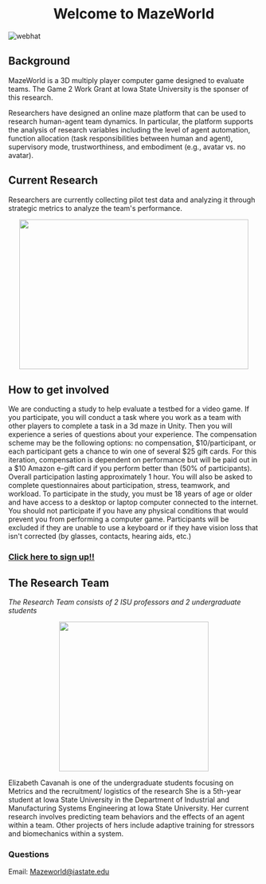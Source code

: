 <h1 align="center">Welcome to MazeWorld</h1>

![webhat](https://user-images.githubusercontent.com/27035181/112409734-0ccd1400-8ce8-11eb-930e-c51eda151faf.jpg)


## Background
MazeWorld is a 3D multiply player computer game designed to evaluate teams. The Game 2 Work Grant at Iowa State University is the sponser of this research. 

Researchers have designed an online maze platform that can be used to research human-agent team dynamics. In particular, the platform supports the analysis of research variables including the level of agent automation, function allocation (task responsibilities between human and agent), supervisory mode, trustworthiness, and embodiment (e.g., avatar vs. no avatar). 



## Current Research
Researchers are currently collecting pilot test data and analyzing it through strategic metrics to analyze the team's performance. 


<p align="center">
  <img width="460" height="300" src="https://user-images.githubusercontent.com/27035181/112409846-34bc7780-8ce8-11eb-8cfe-37e7b5bc95f9.png">
</p>

## How to get involved
We are conducting a study to help evaluate a testbed for a video game.  If you participate, you will conduct a task where you work as a team with other players to complete a task in a 3d maze in Unity. Then you will experience a series of questions about your experience. The compensation scheme may be the following options: no compensation, $10/participant, or each participant gets a chance to win one of several $25 gift cards. For this iteration, compensation is dependent on performance but will be paid out in a $10 Amazon e-gift card if you perform better than (50% of participants). Overall participation lasting approximately 1 hour. You will also be asked to complete questionnaires about participation, stress, teamwork, and workload. To participate in the study, you must be 18 years of age or older and have access to a desktop or laptop computer connected to the internet. You should not participate if you have any physical conditions that would prevent you from performing a computer game. Participants will be excluded if they are unable to use a keyboard or if they have vision loss that isn't corrected (by glasses, contacts, hearing aids, etc.)

### <a href="https://iastate.qualtrics.com/jfe/form/SV_3UBNJ7Gw4AWWhTw" title="Sign up">Click here to sign up!!</a>
## The Research Team
*The Research Team consists of 2 ISU professors and 2 undergraduate students*
<p align="center">
<img src="https://user-images.githubusercontent.com/27035181/112413094-9c28f600-8ced-11eb-99fa-fbe625ade77c.JPG" width="300" height="300"/>
</p>

Elizabeth Cavanah is one of the undergraduate students focusing on Metrics and the recruitment/ logistics of the research
She is a 5th-year student at Iowa State University in the Department of Industrial and Manufacturing Systems Engineering at Iowa State University. Her current research involves predicting team behaviors and the effects of an agent within a team. Other projects of hers include adaptive training for stressors and biomechanics within a system.


### Questions
Email: <Mazeworld@iastate.edu>
